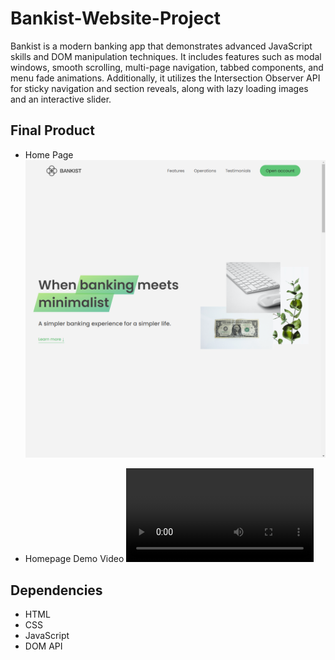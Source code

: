 # Bankist-Website-Project
Bankist is a modern banking app that demonstrates advanced JavaScript skills and DOM manipulation techniques. It includes features such as modal windows, smooth scrolling, multi-page navigation, tabbed components, and menu fade animations. Additionally, it utilizes the Intersection Observer API for sticky navigation and section reveals, along with lazy loading images and an interactive slider.

## Final Product
- Home Page
!["Screenshot of the home page"](https://github.com/MahdisMasoumi/Bankist-Website-Project/blob/main/images/mainpage.png)

- Homepage Demo Video
!["Video of the home page"](https://github.com/MahdisMasoumi/Bankist-Website-Project/blob/main/images/bankist.mp4)


## Dependencies

- HTML
- CSS
- JavaScript
- DOM API
